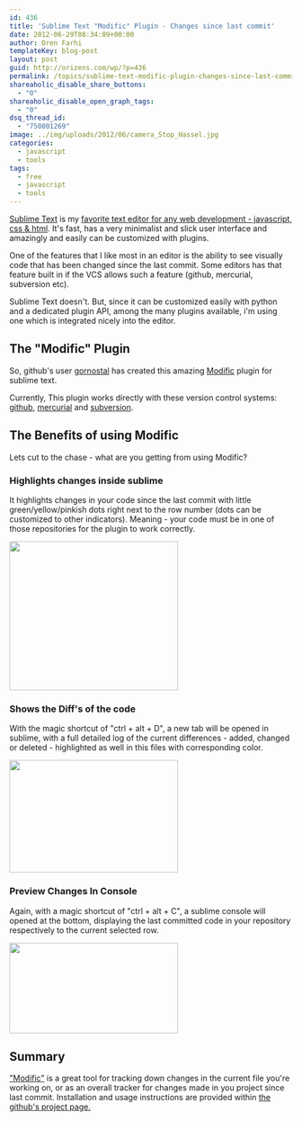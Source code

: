 ```yaml
---
id: 436
title: 'Sublime Text "Modific" Plugin - Changes since last commit'
date: 2012-06-29T08:34:09+00:00
author: Oren Farhi 
templateKey: blog-post
layout: post
guid: http://orizens.com/wp/?p=436
permalink: /topics/sublime-text-modific-plugin-changes-since-last-commit/
shareaholic_disable_share_buttons:
  - "0"
shareaholic_disable_open_graph_tags:
  - "0"
dsq_thread_id:
  - "750801269"
image: ../img/uploads/2012/06/camera_Stop_Hassel.jpg
categories:
  - javascript
  - tools
tags:
  - free
  - javascript
  - tools
---
```

<a title="My Favorite Text Editor for Web Development" href="http://www.sublimetext.com/" target="_blank">Sublime Text</a> is my <a title="Javascript IDE’s? yes!" href="http://orizens.com/wp/topics/javascript-ides-yes/" target="_blank">favorite text editor for any web development - javascript, css & html</a>. It's fast, has a very minimalist and slick user interface and amazingly and easily can be customized with plugins.
  
One of the features that I like most in an editor is the ability to see visually code that has been changed since the last commit. Some editors has that feature built in if the VCS allows such a feature (github, mercurial, subversion etc).
  
Sublime Text doesn't. But, since it can be customized easily with python and a dedicated plugin API, among the many plugins available, i'm using one which is integrated nicely into the editor.
  
<!--more-->

## The "Modific" Plugin

So, github's user <a title="Modific Plugin" href="https://github.com/gornostal/" target="_blank">gornostal</a> has created this amazing <a title="Modific for Sublime Text" href="https://github.com/gornostal/Modific#readme" target="_blank">Modific</a> plugin for sublime text.
  
Currently, This plugin works directly with these version control systems: <a title="Github" href="https://github.com/" target="_blank">github</a>, <a title="Mercurial" href="http://mercurial.selenic.com/" target="_blank">mercurial</a> and <a title="Subversion" href="http://subversion.tigris.org/" target="_blank">subversion</a>.

## The Benefits of using Modific

Lets cut to the chase - what are you getting from using Modific?

### Highlights changes inside sublime

It highlights changes in your code since the last commit with little green/yellow/pinkish dots right next to the row number (dots can be customized to other indicators). Meaning - your code must be in one of those repositories for the plugin to work correctly.
  
<a href=".../../img/uploads/2012/06/changes.png" rel="lightbox"><img title="changes" src=".../../img/uploads/2012/06/changes-300x265.png" alt="" width="300" height="265" /></a>

### Shows the Diff's of the code

With the magic shortcut of "ctrl + alt + D", a new tab will be opened in sublime, with a full detailed log of the current differences - added, changed or deleted - highlighted as well in this files with corresponding color.
  
<a href=".../../img/uploads/2012/06/diff.png" rel="lightbox"><img title="Modific &quot;Diff&quot; screenshot" src=".../../img/uploads/2012/06/diff-300x200.png" alt="" width="300" height="200" /></a>

### Preview Changes In Console

Again, with a magic shortcut of "ctrl + alt + C", a sublime console will opened at the bottom, displaying the last committed code in your repository respectively to the current selected row.
  
<a href=".../../img/uploads/2012/06/preview.png" rel="lightbox"><img class="alignnone size-medium wp-image-445" title="preview" src=".../../img/uploads/2012/06/preview-300x161.png" alt="" width="300" height="161" srcset=".../../img/uploads/2012/06/preview-300x161.png 300w, .../../img/uploads/2012/06/preview.png 884w" sizes="(max-width: 300px) 100vw, 300px" /></a>

## Summary

<a title="Modific Plugin for Sublime Text Editor" href="https://github.com/gornostal/Modific#readme" target="_blank">"Modific"</a> is a great tool for tracking down changes in the current file you're working on, or as an overall tracker for changes made in you project since last commit. Installation and usage instructions are provided within <a href="https://github.com/gornostal/Modific#readme" target="_blank">the github's project page.</a>